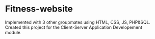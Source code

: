 # Fitness-website

Implemented with 3 other groupmates using HTML, CSS, JS, PHP&SQL. Created this project for the Client-Server Application Developement module.
